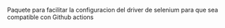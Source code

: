 Paquete para facilitar la configuracion del driver de selenium para que sea compatible con Github actions
